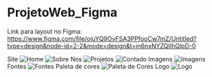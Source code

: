 # ProjetoWeb_Figma
Link para layout no Figma: https://www.figma.com/file/ojuYQ9OvFSA3PPfooCw7mZ/Untitled?type=design&node-id=2-2&mode=design&t=jn6nxNYZQIIhQlpD-0

Site
![Home](https://github.com/andersondelfino/ProjetoWeb/assets/111386860/2ba19d01-f10a-4f71-9636-52ca9be8ae65)
![Sobre Nos](https://github.com/andersondelfino/ProjetoWeb/assets/111386860/f02ea259-4c01-43eb-8e66-32633685359e)
![Projetos](https://github.com/andersondelfino/ProjetoWeb/assets/111386860/98e32fde-5425-4481-a7db-d887e88a102d)
![Contado](https://github.com/andersondelfino/ProjetoWeb/assets/111386860/a6678890-aed5-41e0-9646-046948e42630)
Imagens
![Imagens](https://github.com/andersondelfino/ProjetoWeb/assets/111386860/e25c2d44-233f-4762-9473-2edd8f721587)
Fontes
![Fontes](https://github.com/andersondelfino/ProjetoWeb/assets/111386860/7864d022-51ec-4c90-bca8-a604b1e573b8)
Paleta de cores
![Paleta de Cores](https://github.com/andersondelfino/ProjetoWeb/assets/111386860/da89ec0c-9361-45fe-bbee-8f1aea4d8ce9)
Logo
![Logo](https://github.com/andersondelfino/ProjetoWeb/assets/111386860/04d67902-359c-4678-bbec-795f0b3d98c1)


